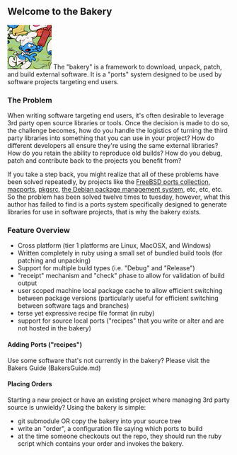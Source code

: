 Welcome to the Bakery
---------------------

![Baker smurf](BakerSmurf.png "Baker smurf.") The "bakery" is a framework to
download, unpack, patch, and build external software.  It is a "ports" system
designed to be used by software projects targeting end users.  

### The Problem

When writing software targeting end users, it's often desirable to
leverage 3rd party open source libraries or tools.  Once the decision
is made to do so, the challenge becomes, how do you handle the
logistics of turning the third party libraries into something that you
can use in your project?  How do different developers all ensure they're
using the same external libraries?  How do you retain the ability to 
reproduce old builds?  How do you debug, patch and contribute back to the
projects you benefit from?

If you take a step back, you might realize that all of these problems have
been solved repeatedly, by projects like the
[FreeBSD ports collection](http://ports.freebsd.org/),
[macports](http://macports.org),
[pkgsrc](http://www.pkgsrc.org),
[the Debian package management system](http://www.debian.org/doc/FAQ/ch-pkg_basics.en.html),
etc, etc, etc.  So the problem has been solved twelve times to tuesday, however, what this
author has failed to find is a ports system specifically designed to generate libraries for
use in software projects, that is why the bakery exists.

### Feature Overview

 * Cross platform (tier 1 platforms are Linux, MacOSX, and Windows)
 * Written completely in ruby using a small set of bundled build tools (for patching and unpacking)
 * Support for multiple build types (i.e. "Debug" and "Release")
 * "receipt" mechanism and "check" phase to allow for validation of build output
 * user scoped machine local package cache to allow efficient switching between package versions
   (particularly useful for efficient switching between software tags and branches)
 * terse yet expressive recipe file format (in ruby)
 * support for source local ports ("recipes" that you write or alter and are not hosted in the bakery)

#### Adding Ports ("recipes")

Use some software that's not currently in the bakery?  Please visit the Bakers Guide (BakersGuide.md)

#### Placing Orders

Starting a new project or have an existing project where managing 3rd
party source is unwieldy?  Using the bakery is simple:

 * git submodule OR copy the bakery into your source tree
 * write an "order", a configuration file saying which ports to build
 * at the time someone checkouts out the repo, they should run the ruby script which contains your order and
   invokes the bakery.
